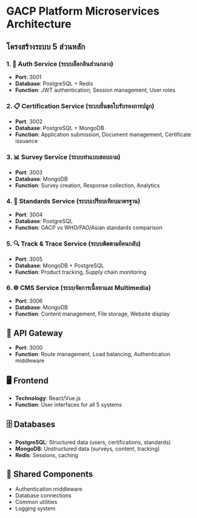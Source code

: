 # GACP Platform Microservices Architecture

## โครงสร้างระบบ 5 ส่วนหลัก

### 1. 🔐 Auth Service (ระบบล็อกอินส่วนกลาง)
- **Port**: 3001
- **Database**: PostgreSQL + Redis
- **Function**: JWT authentication, Session management, User roles

### 2. 📋 Certification Service (ระบบยื่นขอใบรับรองการปลูก)
- **Port**: 3002
- **Database**: PostgreSQL + MongoDB
- **Function**: Application submission, Document management, Certificate issuance

### 3. 📊 Survey Service (ระบบทำแบบสอบถาม)
- **Port**: 3003
- **Database**: MongoDB
- **Function**: Survey creation, Response collection, Analytics

### 4. 📏 Standards Service (ระบบเปรียบเทียบมาตรฐาน)
- **Port**: 3004
- **Database**: PostgreSQL
- **Function**: GACP vs WHO/FAO/Asian standards comparison

### 5. 🔍 Track & Trace Service (ระบบติดตามย้อนกลับ)
- **Port**: 3005
- **Database**: MongoDB + PostgreSQL
- **Function**: Product tracking, Supply chain monitoring

### 6. 🌐 CMS Service (ระบบจัดการเนื้อหาและ Multimedia)
- **Port**: 3006
- **Database**: MongoDB
- **Function**: Content management, File storage, Website display

## 🚪 API Gateway
- **Port**: 3000
- **Function**: Route management, Load balancing, Authentication middleware

## 🖥️ Frontend
- **Technology**: React/Vue.js
- **Function**: User interfaces for all 5 systems

## 🗄️ Databases
- **PostgreSQL**: Structured data (users, certifications, standards)
- **MongoDB**: Unstructured data (surveys, content, tracking)
- **Redis**: Sessions, caching

## 🔧 Shared Components
- Authentication middleware
- Database connections
- Common utilities
- Logging system